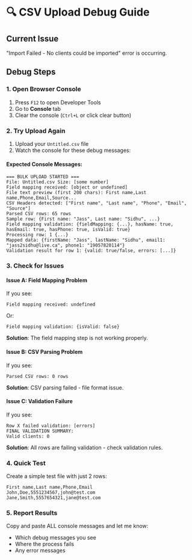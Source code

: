 # 🔍 CSV Upload Debug Guide

## Current Issue
"Import Failed - No clients could be imported" error is occurring.

## Debug Steps

### 1. Open Browser Console
1. Press `F12` to open Developer Tools
2. Go to **Console** tab
3. Clear the console (`Ctrl+L` or click clear button)

### 2. Try Upload Again
1. Upload your `Untitled.csv` file
2. Watch the console for these debug messages:

#### Expected Console Messages:
```
=== BULK UPLOAD STARTED ===
File: Untitled.csv Size: [some number]
Field mapping received: [object or undefined]
File text preview (first 200 chars): First name,Last name,Phone,Email,Source...
CSV Headers detected: ["First name", "Last name", "Phone", "Email", "Source"]
Parsed CSV rows: 65 rows
Sample row: {First name: "Jass", Last name: "Sidhu", ...}
Field mapping validation: {fieldMapping: {...}, hasName: true, hasEmail: true, hasPhone: true, isValid: true}
Processing row: 1 {...}
Mapped data: {firstName: "Jass", lastName: "Sidhu", email1: "jass2sidhu@live.ca", phone1: "19057820114"}
Validation result for row 1: {valid: true/false, errors: [...]}
```

### 3. Check for Issues

#### Issue A: Field Mapping Problem
If you see:
```
Field mapping received: undefined
```
Or:
```
Field mapping validation: {isValid: false}
```
**Solution**: The field mapping step is not working properly.

#### Issue B: CSV Parsing Problem
If you see:
```
Parsed CSV rows: 0 rows
```
**Solution**: CSV parsing failed - file format issue.

#### Issue C: Validation Failure
If you see:
```
Row X failed validation: [errors]
FINAL VALIDATION SUMMARY:
Valid clients: 0
```
**Solution**: All rows are failing validation - check validation rules.

### 4. Quick Test
Create a simple test file with just 2 rows:
```csv
First name,Last name,Phone,Email
John,Doe,5551234567,john@test.com
Jane,Smith,5557654321,jane@test.com
```

### 5. Report Results
Copy and paste ALL console messages and let me know:
- Which debug messages you see
- Where the process fails
- Any error messages 